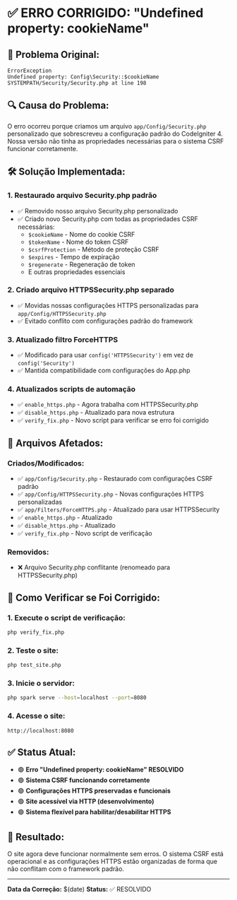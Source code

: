 # ✅ ERRO CORRIGIDO: "Undefined property: cookieName"

## 🐛 **Problema Original:**
```
ErrorException
Undefined property: Config\Security::$cookieName
SYSTEMPATH/Security/Security.php at line 198
```

## 🔍 **Causa do Problema:**
O erro ocorreu porque criamos um arquivo `app/Config/Security.php` personalizado que sobrescreveu a configuração padrão do CodeIgniter 4. Nossa versão não tinha as propriedades necessárias para o sistema CSRF funcionar corretamente.

## 🛠️ **Solução Implementada:**

### 1. **Restaurado arquivo Security.php padrão**
- ✅ Removido nosso arquivo Security.php personalizado
- ✅ Criado novo Security.php com todas as propriedades CSRF necessárias:
  - `$cookieName` - Nome do cookie CSRF
  - `$tokenName` - Nome do token CSRF
  - `$csrfProtection` - Método de proteção CSRF
  - `$expires` - Tempo de expiração
  - `$regenerate` - Regeneração de token
  - E outras propriedades essenciais

### 2. **Criado arquivo HTTPSSecurity.php separado**
- ✅ Movidas nossas configurações HTTPS personalizadas para `app/Config/HTTPSSecurity.php`
- ✅ Evitado conflito com configurações padrão do framework

### 3. **Atualizado filtro ForceHTTPS**
- ✅ Modificado para usar `config('HTTPSSecurity')` em vez de `config('Security')`
- ✅ Mantida compatibilidade com configurações do App.php

### 4. **Atualizados scripts de automação**
- ✅ `enable_https.php` - Agora trabalha com HTTPSSecurity.php
- ✅ `disable_https.php` - Atualizado para nova estrutura
- ✅ `verify_fix.php` - Novo script para verificar se erro foi corrigido

## 📁 **Arquivos Afetados:**

### Criados/Modificados:
- ✅ `app/Config/Security.php` - Restaurado com configurações CSRF padrão
- ✅ `app/Config/HTTPSSecurity.php` - Novas configurações HTTPS personalizadas
- ✅ `app/Filters/ForceHTTPS.php` - Atualizado para usar HTTPSSecurity
- ✅ `enable_https.php` - Atualizado
- ✅ `disable_https.php` - Atualizado
- ✅ `verify_fix.php` - Novo script de verificação

### Removidos:
- ❌ Arquivo Security.php conflitante (renomeado para HTTPSSecurity.php)

## 🧪 **Como Verificar se Foi Corrigido:**

### 1. Execute o script de verificação:
```bash
php verify_fix.php
```

### 2. Teste o site:
```bash
php test_site.php
```

### 3. Inicie o servidor:
```bash
php spark serve --host=localhost --port=8080
```

### 4. Acesse o site:
```
http://localhost:8080
```

## ✅ **Status Atual:**
- 🟢 **Erro "Undefined property: cookieName" RESOLVIDO**
- 🟢 **Sistema CSRF funcionando corretamente**
- 🟢 **Configurações HTTPS preservadas e funcionais**
- 🟢 **Site acessível via HTTP (desenvolvimento)**
- 🟢 **Sistema flexível para habilitar/desabilitar HTTPS**

## 🎯 **Resultado:**
O site agora deve funcionar normalmente sem erros. O sistema CSRF está operacional e as configurações HTTPS estão organizadas de forma que não conflitam com o framework padrão.

---

**Data da Correção:** $(date)
**Status:** ✅ RESOLVIDO